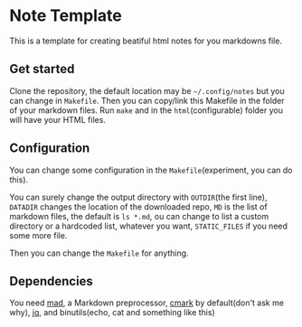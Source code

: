 # Note Template
This is a template for creating beatiful html notes for you markdowns file.

## Get started
Clone the repository, the default location may be `~/.config/notes` but you can change in `Makefile`.
Then you can copy/link this Makefile in the folder of your markdown files. Run `make` and
in the `html`(configurable) folder you will have your HTML files.

## Configuration
You can change some configuration in the `Makefile`(experiment, you can do this).

You can surely change the output directory with `OUTDIR`(the first line), `DATADIR` changes the location of the downloaded repo,
`MD` is the list of markdown files, the default is `ls *.md`, ou can change to list a custom directory or a hardcoded list, whatever you want,
`STATIC_FILES` if you need some more file.

Then you can change the `Makefile` for anything.

## Dependencies
You need [mad](https://github.com/gSpera/mad), a Markdown preprocessor, [cmark](https://github.com/stedolan/jq) by default(don't ask me why), [jq](https://github.com/stedolan/jq), and binutils(echo, cat and something like this)
